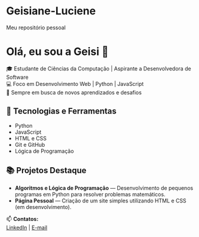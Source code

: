# Geisiane-Luciene
Meu repositório pessoal

# Olá, eu sou a Geisi 👋

🎓 Estudante de Ciências da Computação | Aspirante a Desenvolvedora de Software  
💻 Foco em Desenvolvimento Web | Python | JavaScript  
🚀 Sempre em busca de novos aprendizados e desafios  

## 🔧 Tecnologias e Ferramentas
- Python
- JavaScript
- HTML e CSS
- Git e GitHub
- Lógica de Programação

## 📚 Projetos Destaque
- **Algoritmos e Lógica de Programação** — Desenvolvimento de pequenos programas em Python para resolver problemas matemáticos.
- **Página Pessoal** — Criação de um site simples utilizando HTML e CSS (em desenvolvimento).

📫 **Contatos:**  
[LinkedIn](https://linkedin.com/in/geisiane-luciene-a51536379/) | [E-mail](mailto:lucienegeisiane9@gmail.com)